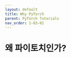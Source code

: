 ```yaml
---
layout: default
title: Why PyTorch
parent: PyTorch Tutorials
nav_order: 1-03-01
---
```


# 왜 파이토치인가?

